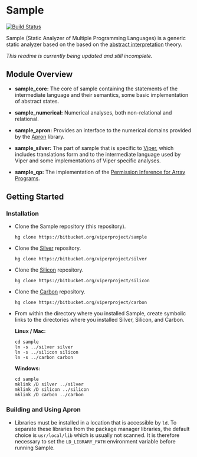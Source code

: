 # Sample

[![Build Status](https://pmbuilds.inf.ethz.ch/buildStatus/icon?job=sample)](https://pmbuilds.inf.ethz.ch/job/sample/)

Sample (Static Analyzer of Multiple Programming Languages) is a generic static analyzer based on the based on the [abstract interpretation](http://en.wikipedia.org/wiki/Abstract_interpretation) theory.

*This readme is currently being updated and still incomplete.*

## Module Overview

  * **sample_core:** The core of sample containing the statements of the intermediate language and their semantics, some basic implementation of abstract states.
 
  * **sample_numerical:** Numerical analyses, both non-relational and relational.
 
  * **sample_apron:** Provides an interface to the numerical domains provided by the [Apron](http://apron.cri.ensmp.fr/library/) library.
 
  * **sample_silver:** The part of sample that is specific to [Viper](https://www.pm.inf.ethz.ch/research/viper.html), which includes translations form and to the intermediate language used by Viper and some implementations of Viper specific analyses.
 
  * **sample_qp:** The implementation of the [Permission Inference for Array Programs](https://doi.org/10.1007/978-3-319-96142-2_7).

## Getting Started

### Installation


  * Clone the Sample repository (this repository).
    
        hg clone https://bitbucket.org/viperproject/sample
  
  * Clone the [Silver](https://bitbucket.org/viperproject/silver) repository.
    
        hg clone https://bitbucket.org/viperproject/silver

  * Clone the [Silicon](https://bitbucket.org/viperproject/silicon) repository.

        hg clone https://bitbucket.org/viperproject/silicon

  * Clone the [Carbon](https://bitbucket.org/viperproject/carbon) repository.
 
        hg clone https://bitbucket.org/viperproject/carbon
   
  * From within the directory where you installed Sample, create symbolic links to the directories where you installed Silver, Silicon, and Carbon.
    
    **Linux / Mac:**

        cd sample
        ln -s ../silver silver
        ln -s ../silicon silicon
        ln -s ../carbon carbon
    
    **Windows:**
    
        cd sample
        mklink /D silver ../silver
        mklink /D silicon ../silicon
        mklink /D carbon ../carbon

### Building and Using Apron

  * Libraries must be installed in a location that is accessible by `ld`. To separate these libraries from the package manager libraries, the default choice is `usr/local/lib` which is usually not scanned. It is therefore necessary to set the `LD_LIBRARY_PATH` environment variable before running Sample.

